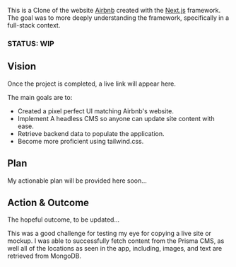 This is a Clone of the website [Airbnb](https://www.airbnb.com/) created with the [Next.js](https://nextjs.org/) framework. The goal was to more deeply understanding the framework, specifically in a full-stack context.

### STATUS: WIP

## Vision

Once the project is completed, a live link will appear here.

The main goals are to:
- Created a pixel perfect UI matching Airbnb's website.
- Implement A headless CMS so anyone can update site content with ease.
- Retrieve backend data to populate the application.
- Become more proficient using tailwind.css.

## Plan

My actionable plan will be provided here soon...

## Action & Outcome

The hopeful outcome, to be updated...

This was a good challenge for testing my eye for copying a live site or mockup. I was able to successfully fetch content
from the Prisma CMS, as well all of the locations as seen in the app, including, images, and text are retrieved from MongoDB.

